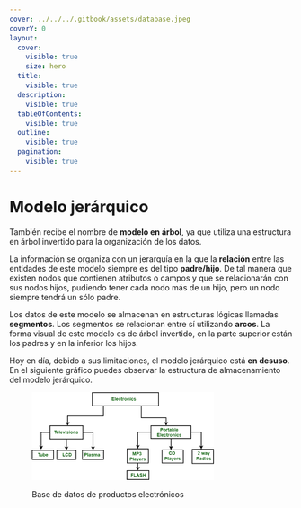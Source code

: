 ```yaml
---
cover: ../../../.gitbook/assets/database.jpeg
coverY: 0
layout:
  cover:
    visible: true
    size: hero
  title:
    visible: true
  description:
    visible: true
  tableOfContents:
    visible: true
  outline:
    visible: true
  pagination:
    visible: true
---
```


# Modelo jerárquico

También recibe el nombre de **modelo en árbol**, ya que utiliza una estructura en árbol invertido para la organización de los datos.

La información se organiza con un jerarquía en la que la **relación** entre las entidades de este modelo siempre es del tipo **padre/hijo**. De tal manera que existen nodos que contienen atributos o campos y que se relacionarán con sus nodos hijos, pudiendo tener cada nodo más de un hijo, pero un nodo siempre tendrá un sólo padre.

Los datos de este modelo se almacenan en estructuras lógicas llamadas **segmentos**. Los segmentos se relacionan entre sí utilizando **arcos**. La forma visual de este modelo es de árbol invertido, en la parte superior están los padres y en la inferior los hijos.

Hoy en día, debido a sus limitaciones, el modelo jerárquico está **en desuso**. En el siguiente gráfico puedes observar la estructura de almacenamiento del modelo jerárquico.

<figure><img src="../../../.gitbook/assets/modelo-jerarquico.png" alt=""><figcaption><p>Base de datos de productos electrónicos</p></figcaption></figure>
